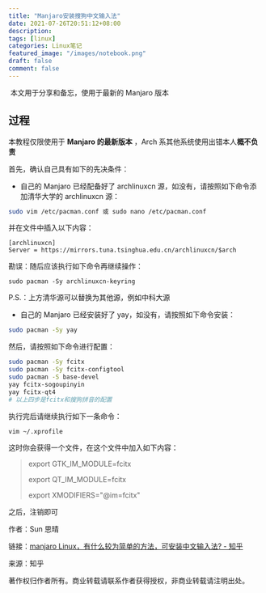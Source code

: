 ```yaml
---
title: "Manjaro安装搜狗中文输入法"
date: 2021-07-26T20:51:12+08:00
description:
tags: [linux]
categories: Linux笔记
featured_image: "/images/notebook.png"
draft: false
comment: false
---
```


​ 本文用于分享和备忘，使用于最新的 Manjaro 版本

## 过程

本教程仅限使用于 **Manjaro 的最新版本** ，Arch 系其他系统使用出错本人**概不负责**

首先，确认自己具有如下的先决条件：

- 自己的 Manjaro 已经配备好了 archlinuxcn 源，如没有，请按照如下命令添加清华大学的 archlinuxcn 源：

```bash
sudo vim /etc/pacman.conf 或 sudo nano /etc/pacman.conf
```

并在文件中插入以下内容：

```
[archlinuxcn]
Server = https://mirrors.tuna.tsinghua.edu.cn/archlinuxcn/$arch
```

勘误：随后应该执行如下命令再继续操作：

```
sudo pacman -Sy archlinuxcn-keyring
```

P.S.：上方清华源可以替换为其他源，例如中科大源

- 自己的 Manjaro 已经安装好了 yay，如没有，请按照如下命令安装：

```bash
sudo pacman -Sy yay
```

然后，请按照如下命令进行配置：

```bash
sudo pacman -Sy fcitx
sudo pacman -Sy fcitx-configtool
sudo pacman -S base-devel
yay fcitx-sogoupinyin
yay fcitx-qt4
# 以上四步是fcitx和搜狗拼音的配置
```

执行完后请继续执行如下一条命令：

```bash
vim ~/.xprofile
```

这时你会获得一个文件，在这个文件中加入如下内容：

> export GTK_IM_MODULE=fcitx
>
> export QT_IM_MODULE=fcitx
>
> export XMODIFIERS="@im=fcitx"

之后，注销即可

作者：Sun 思晴

链接：[manjaro Linux，有什么较为简单的方法，可安装中文输入法? - 知乎](https://www.zhihu.com/question/330715155/answer/1437640623 "manjaro Linux，有什么较为简单的方法，可安装中文输入法? - 知乎")

来源：知乎

著作权归作者所有。商业转载请联系作者获得授权，非商业转载请注明出处。
